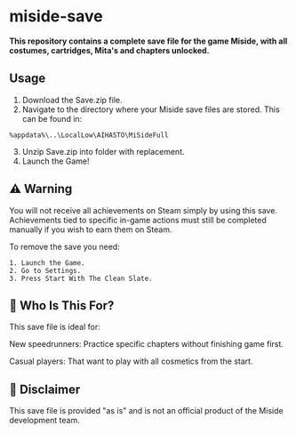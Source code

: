 # miside-save

**This repository contains a complete save file for the game Miside, with all costumes, cartridges, Mita's and chapters unlocked.**

## Usage

1. Download the Save.zip file.
2. Navigate to the directory where your Miside save files are stored. This can be found in:
```
%appdata%\..\LocalLow\AIHASTO\MiSideFull
```
3. Unzip Save.zip into folder with replacement.
4. Launch the Game!

## ⚠️ Warning

You will not receive all achievements on Steam simply by using this save. Achievements tied to specific in-game actions must still be completed manually if you wish to earn them on Steam.

To remove the save you need:

```
1. Launch the Game.
2. Go to Settings.
3. Press Start With The Clean Slate. 
```

## 🎯 Who Is This For?

This save file is ideal for:

New speedrunners: Practice specific chapters without finishing game first.

Casual players: That want to play with all cosmetics from the start.

## 📜 Disclaimer

This save file is provided "as is" and is not an official product of the Miside development team.
